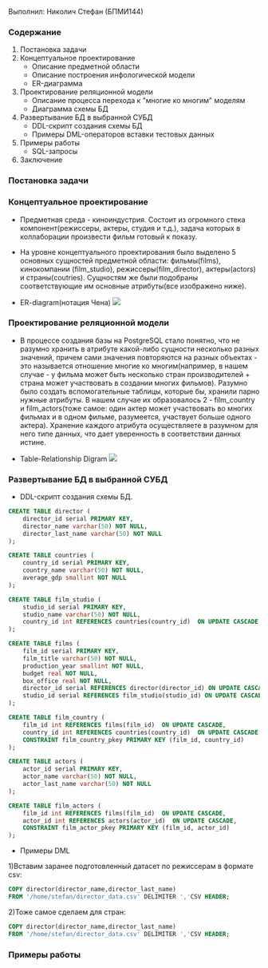  Выполнил: Николич Стефан (БПМИ144)
 
 
### Содержание
 
1. Постановка задачи
2. Концептуальное проектирование
    * Описание предметной области
    * Описание построения инфологической модели
    * ER-диаграмма
3. Проектирование реляционной модели
    * Описание процесса перехода к "многие ко многим" моделям
    * Диаграмма схемы БД
4. Развертывание БД в выбранной СУБД
    * DDL-скрипт создания схемы БД
    * Примеры DML-операторов вставки тестовых данных
5. Примеры работы
    * SQL-запросы
6. Заключение

### Постановка задачи



### Концептуальное проектирование
* Предметная среда - киноиндустрия. Состоит из огромного стека компонент(режиссеры, актеры, студия и т.д.), задача которых в коллаборации произвести фильм готовый к показу. 

* На уровне концептуального проектирования было выделено 5 основных сущностей предметной области: фильмы(films), кинокомпании (film\_studio), режиссеры(film\_director), актеры(actors) и страны(coutries). Сущностям же были подобраны соответствующие им основные атрибуты(все изображено ниже).

* ER-diagram(нотация Чена)
![](http://i.imgur.com/tUR8cDS.png)

### Проектирование реляционной модели
* В процессе создания базы на PostgreSQL стало понятно, что не разумно хранить в атрибуте какой-либо сущности несколько разных значений, причем сами значения повторяются на разных объектах - это называется отношение многие ко многим(например, в нашем случае - у фильма может быть несколько стран производителей + страна может участвовать в создании многих фильмов). Разумно было создать вспомогательные таблицы, которые бы, хранили парно нужные атрибуты. В нашем случае их образовалось 2 - film\_country и film\_actors(тоже самое: один актер может участвовать во многих фильмах и в одном фильме, разумеется, участвует больше одного актера). Хранение каждого атрибута осуществляете в разумном для него типе данных, что дает уверенность в соответствии данных истине.

* Table-Relationship Digram
![](http://i.imgur.com/cifmDXL.png)



### Развертывание БД в выбранной СУБД
* DDL-скрипт создания схемы БД.
```sql
CREATE TABLE director (
	director_id serial PRIMARY KEY,
	director_name varchar(50) NOT NULL,
	director_last_name varchar(50) NOT NULL
);

CREATE TABLE countries (
	country_id serial PRIMARY KEY,
    country_name varchar(50) NOT NULL,
	average_gdp smallint NOT NULL
);

CREATE TABLE film_studio (
	studio_id serial PRIMARY KEY,
	studio_name varchar(50) NOT NULL,
	country_id int REFERENCES countries(country_id)  ON UPDATE CASCADE
);

CREATE TABLE films (
	film_id serial PRIMARY KEY,
    film_title varchar(50) NOT NULL,
	production_year smallint NOT NULL,
	budget real NOT NULL,
	box_office real NOT NULL,
	director_id serial REFERENCES director(director_id) ON UPDATE CASCADE,
	studio_id serial REFERENCES film_studio(studio_id) ON UPDATE CASCADE
);

CREATE TABLE film_country (
	film_id int REFERENCES films(film_id)  ON UPDATE CASCADE,
    country_id int REFERENCES countries(country_id)  ON UPDATE CASCADE,
	CONSTRAINT film_country_pkey PRIMARY KEY (film_id, country_id)
);

CREATE TABLE actors (
	actor_id serial PRIMARY KEY,
	actor_name varchar(50) NOT NULL,
	actor_last_name varchar(50) NOT NULL
);

CREATE TABLE film_actors (
	film_id int REFERENCES films(film_id)  ON UPDATE CASCADE,
    actor_id int REFERENCES actors(actor_id)  ON UPDATE CASCADE,
	CONSTRAINT film_actor_pkey PRIMARY KEY (film_id, actor_id)
);
```
* Примеры DML

1)Вставим заранее подготовленный датасет по режиссерам в формате csv:
```sql
COPY director(director_name,director_last_name) 
FROM '/home/stefan/director_data.csv' DELIMITER ','CSV HEADER;
```
2)Тоже самое сделаем для стран:
```sql
COPY director(director_name,director_last_name) 
FROM '/home/stefan/director_data.csv' DELIMITER ','CSV HEADER;
```
### Примеры работы


